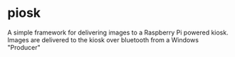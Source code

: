 # piosk

A simple framework for delivering images to a Raspberry Pi powered kiosk.  Images are delivered to the kiosk over bluetooth from a Windows "Producer"